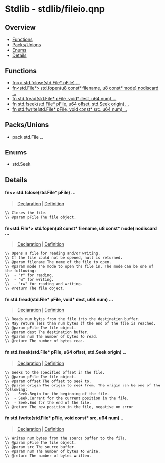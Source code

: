 
# Stdlib - stdlib/fileio.qnp

## Overview
 - [Functions](#functions)
 - [Packs/Unions](#packs-unions)
 - [Enums](#enums)
 - [Details](#details)


## Functions
 - [fn<> std.fclose(std.File* pFile) ...](#ref_9d88eebd2af888dcce049ae45aa49bb8)
 - [fn<std.File*> std.fopen(u8 const* filename, u8 const* mode) nodiscard ...](#ref_8b5607b8ea33422886283e593c621d1f)
 - [fn<u64> std.fread(std.File* pFile, void* dest, u64 num) ...](#ref_50cc280d0699a1cd11a369f7ae47577b)
 - [fn<u64> std.fseek(std.File* pFile, u64 offset, std.Seek origin) ...](#ref_42f8918d0a26f1de07fece93bcf07610)
 - [fn<u64> std.fwrite(std.File* pFile, void const* src, u64 num) ...](#ref_1f8563dcf12abebac75334241dac213a)

## Packs/Unions
 - pack std.File ...

## Enums
 - std.Seek

## Details
#### <a id="ref_9d88eebd2af888dcce049ae45aa49bb8"/>fn<> std.fclose(std.File* pFile) ...
> [Declaration](/stdlib/fileio.qnp?plain=1#L49) | [Definition](/stdlib/platform/linux/fileio.qnp?plain=1#L52)
```qinp
\\ Closes the file.
\\ @param pFile The file object.
```
#### <a id="ref_8b5607b8ea33422886283e593c621d1f"/>fn<std.File*> std.fopen(u8 const* filename, u8 const* mode) nodiscard ...
> [Declaration](/stdlib/fileio.qnp?plain=1#L20) | [Definition](/stdlib/platform/linux/fileio.qnp?plain=1#L21)
```qinp
\\ Opens a file for reading and/or writing.
\\ If the file could not be opened, null is returned.
\\ @param filename The name of the file to open.
\\ @param mode The mode to open the file in. The mode can be one of the following:
\\  - "r" for reading.
\\  - "w" for writing.
\\  - "rw" for reading and writing.
\\ @return The file object.
```
#### <a id="ref_50cc280d0699a1cd11a369f7ae47577b"/>fn<u64> std.fread(std.File* pFile, void* dest, u64 num) ...
> [Declaration](/stdlib/fileio.qnp?plain=1#L28) | [Definition](/stdlib/platform/linux/fileio.qnp?plain=1#L36)
```qinp
\\ Reads num bytes from the file into the destination buffer.
\\ May return less than num bytes if the end of the file is reached.
\\ @param pFile The file object.
\\ @param dest The destination buffer.
\\ @param num The number of bytes to read.
\\ @return The number of bytes read.
```
#### <a id="ref_42f8918d0a26f1de07fece93bcf07610"/>fn<u64> std.fseek(std.File* pFile, u64 offset, std.Seek origin) ...
> [Declaration](/stdlib/fileio.qnp?plain=1#L45) | [Definition](/stdlib/platform/linux/fileio.qnp?plain=1#L42)
```qinp
\\ Seeks to the specified offset in the file.
\\ @param pFile The file object.
\\ @param offset The offset to seek to.
\\ @param origin The origin to seek from. The origin can be one of the following:
\\  - Seek.Begin for the beginning of the file.
\\  - Seek.Current for the current position in the file.
\\  - Seek.End for the end of the file.
\\ @return The new position in the file, negative on error
```
#### <a id="ref_1f8563dcf12abebac75334241dac213a"/>fn<u64> std.fwrite(std.File* pFile, void const* src, u64 num) ...
> [Declaration](/stdlib/fileio.qnp?plain=1#L35) | [Definition](/stdlib/platform/linux/fileio.qnp?plain=1#L39)
```qinp
\\ Writes num bytes from the source buffer to the file.
\\ @param pFile The file object.
\\ @param src The source buffer.
\\ @param num The number of bytes to write.
\\ @return The number of bytes written.
```

